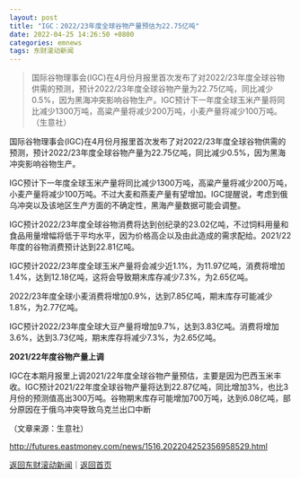 ```yaml
---
layout: post
title: "IGC：2022/23年度全球谷物产量预估为22.75亿吨"
date: 2022-04-25 14:26:50 +0800
categories: emnews
tags: 东财滚动新闻
---
```

> 国际谷物理事会(IGC)在4月份月报里首次发布了对2022/23年度全球谷物供需的预测，预计2022/23年度全球谷物产量为22.75亿吨，同比减少0.5%，因为黑海冲突影响谷物生产。IGC预计下一年度全球玉米产量将同比减少1300万吨，高粱产量将减少200万吨，小麦产量将减少100万吨。（生意社）

<p>国际谷物理事会(IGC)在4月份月报里首次发布了对2022/23年度全球谷物供需的预测，预计2022/23年度全球谷物产量为22.75亿吨，同比减少0.5%，因为黑海冲突影响谷物生产。</p><p>IGC预计下一年度全球玉米产量将同比减少1300万吨，高粱产量将减少200万吨，小麦产量将减少100万吨。不过大麦和燕麦产量有望增加。IGC提醒说，考虑到俄乌冲突以及该地区生产方面的不确定性，黑海产量数据可能会调整。</p><p>IGC预计2022/23年度全球谷物消费将达到创纪录的23.02亿吨，不过饲料用量和食品用量增幅将低于平均水平，因为价格高企以及由此造成的需求配给。2021/22年度的谷物消费预计达到22.81亿吨。</p><p>IGC预计2022/23年度全球玉米产量将会减少近1.1%，为11.97亿吨，消费将增加1.4%，达到12.18亿吨，这将会导致期末库存减少7.3%，为2.65亿吨。</p><p>2022/23年度全球小麦消费将增加0.9%，达到7.85亿吨，期末库存可能减少1.8%，为2.77亿吨。</p><p>IGC预计2022/23年度全球大豆产量将增加9.7%，达到3.83亿吨。消费将增加3.6%，达到3.73亿吨，期末库存将减少7.3%，为2.65亿吨。</p><p><strong>2021/22年度谷物产量上调</strong></p><p>IGC在本期月报里上调2021/22年度全球谷物产量预估，主要是因为巴西玉米丰收。IGC预计2021/22年度全球谷物产量将达到22.87亿吨，同比增加3%，也比3月份的预测值高出300万吨。谷物期末库存可能增加700万吨，达到6.08亿吨，部分原因在于俄乌冲突导致乌克兰出口中断</p><p class="em_media">（文章来源：生意社）</p>

<http://futures.eastmoney.com/news/1516,202204252356958529.html>

[返回东财滚动新闻](//finews.withounder.com/emnews/)｜[返回首页](//finews.withounder.com/)